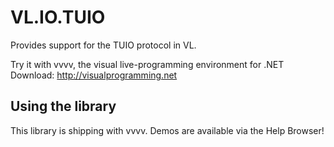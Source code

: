 # VL.IO.TUIO
Provides support for the TUIO protocol in VL.

Try it with vvvv, the visual live-programming environment for .NET  
Download: http://visualprogramming.net

## Using the library
This library is shipping with vvvv. Demos are available via the Help Browser!
